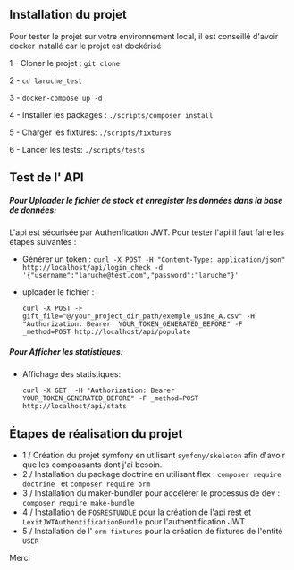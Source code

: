 ## Installation du projet 

Pour tester le projet sur votre environnement local, il est conseillé d'avoir docker installé car le projet est dockérisé

1 - Cloner le projet : `git clone `

2 - `cd laruche_test`

3 - `docker-compose up -d`

4 - Installer les packages : `./scripts/composer install`

5 - Charger les fixtures: `./scripts/fixtures`

6 - Lancer les tests: `./scripts/tests`
  

## Test de l' API   

##### Pour Uploader le fichier de stock et enregister les données dans la base de données:

L'api est sécurisée par Authenfication JWT. Pour tester l'api il faut faire les étapes suivantes :

- Générer un token : ```curl -X POST -H "Content-Type: application/json" http://localhost/api/login_check -d '{"username":"laruche@test.com","password":"laruche"}'```

- uploader le fichier : 
  ``` 
  curl -X POST -F  gift_file="@/your_project_dir_path/exemple_usine_A.csv" -H "Authorization: Bearer  YOUR_TOKEN_GENERATED_BEFORE" -F _method=POST http://localhost/api/populate
  ```

##### Pour Afficher les statistiques:

- Affichage des statistiques:
  ``` 
  curl -X GET  -H "Authorization: Bearer  YOUR_TOKEN_GENERATED_BEFORE" -F _method=POST http://localhost/api/stats
  ```

## Étapes de réalisation du projet

- 1 / Création du projet symfony en utilisant ``symfony/skeleton`` afin d'avoir que les compoasants dont j'ai besoin.
- 2 / Installation du package doctrine en utilisant flex : ```composer require doctrine ``` et ``composer require orm``
- 3 / Installation du maker-bundler pour accélérer le processus de dev : ```composer require make-bundle```
- 4 / Installation de ```FOSRESTUNDLE``` pour la création de l'api rest et ``LexitJWTAuthentificationBundle``  pour l'authentification JWT.
- 5 / Installation de l' ``orm-fixtures`` pour la création de fixtures de l'entité ``USER``


Merci 


